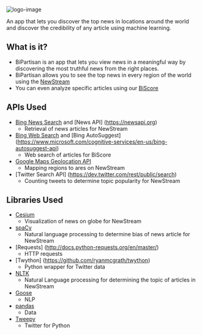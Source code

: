 ![logo-image](https://raw.githubusercontent.com/srujant/MLNews/master/static/img/logo3.png)

An app that lets you discover the top news in locations around the world and discover the credibility of any article using machine learning.

## What is it?
- BiPartisan is an app that lets you view news in a meaningful way by discovering the most truthful news from the right places.
- BiPartisan allows you to see the top news in every region of the world using the [NewStream](https://hophacks-bipartisan-rachitag22.c9users.io/stream)
- You can even analyze specific articles using our [BiScore](https://hophacks-bipartisan-rachitag22.c9users.io/bias)

## APIs Used
- [Bing News Search](https://www.microsoft.com/cognitive-services/en-us/bing-news-search-api) and [News API] (https://newsapi.org)
	- Retrieval of news articles for NewStream
- [Bing Web Search](https://www.microsoft.com/cognitive-services/en-us/bing-web-search-api) and [Bing AutoSuggest] (https://www.microsoft.com/cognitive-services/en-us/bing-autosuggest-api)
	- Web search of articles for BiScore
- [Google Maps Geolocation API](https://developers.google.com/maps/documentation/geolocation/intro)
  - Mapping regions to ares on NewStream
- [Twitter Search API] (https://dev.twitter.com/rest/public/search)
	- Counting tweets to determine topic popularity for NewStream

## Libraries Used
- [Cesium](https://cesiumjs.org)
  - Visualization of news on globe for NewStream
- [spaCy](https://spacy.io)
  - Natural language processing to determine bias of news article for NewStream
- [Requests] (http://docs.python-requests.org/en/master/)
	- HTTP requests
- [Twython] (https://github.com/ryanmcgrath/twython)
	- Python wrapper for Twitter data
- [NLTK](http://www.nltk.org/)
  - Natural Language processing for determining the topic of articles in NewStream
- [Goose](https://github.com/GravityLabs/goose/wiki)
	- NLP
- [pandas](http://pandas.pydata.org/)
	- Data
- [Tweepy](https://github.com/tweepy/tweepy)
	- Twitter for Python
